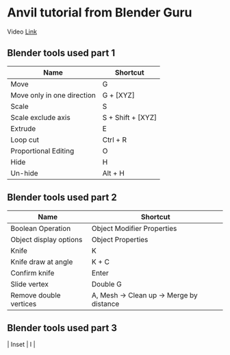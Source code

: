 # Anvil tutorial from Blender Guru

Video [Link](https://www.youtube.com/watch?v=yi87Dap_WOc)

## Blender tools used part 1

| Name | Shortcut |
| - | - |
| Move | G |
| Move only in one direction | G + [XYZ] |
| Scale | S |
| Scale exclude axis | S + Shift + [XYZ] |
| Extrude | E |
| Loop cut | Ctrl + R |
| Proportional Editing | O |
| Hide | H |
| Un-hide | Alt + H |

## Blender tools used part 2

| Name | Shortcut |
| - | - |
| Boolean Operation | Object Modifier Properties |
| Object display options | Object Properties |
| Knife | K |
| Knife draw at angle | K + C |
| Confirm knife | Enter |
| Slide vertex | Double G |
| Remove double vertices | A, Mesh -> Clean up -> Merge by distance |

## Blender tools used part 3

| Inset | I |